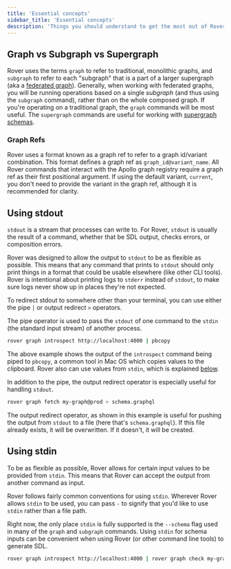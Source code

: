 ```yaml
---
title: 'Essential concepts'
sidebar_title: 'Essential concepts'
description: 'Things you should understand to get the most out of Rover'
---
```


## Graph vs Subgraph vs Supergraph

Rover uses the terms `graph` to refer to traditional, monolithic graphs, and `subgraph` to refer to each "subgraph" that is a part of a larger supergraph (aka a [federated graph](https://www.apollographql.com/docs/federation/)). Generally, when working with federated graphs, you will be running operations based on a single _subgraph_ (and thus using the `subgraph` command), rather than on the whole composed graph. If you're operating on a traditional graph, the `graph` commands will be most useful. The `supergraph` commands are useful for working with [supergraph schemas](./supergraphs#supergraph-schemas).

### Graph Refs

Rover uses a format known as a graph ref to refer to a graph id/variant combination. This format defines a graph ref as `graph_id@variant_name`. All Rover commands that interact with the Apollo graph registry require a graph ref as their first positional argument. If using the default variant, `current`, you don't need to provide the variant in the graph ref, although it is recommended for clarity.

## Using stdout

`stdout` is a stream that processes can write to. For Rover, `stdout` is usually
the result of a command, whether that be SDL output, checks errors, or
composition errors.

Rover was designed to allow the output to `stdout` to be as flexible as
possible. This means that any command that prints to `stdout` should only print
things in a format that could be usable elsewhere (like other CLI tools). Rover
is intentional about printing logs to `stderr` instead of `stdout`, to make sure
logs never show up in places they're not expected.

To redirect stdout to somwhere other than your terminal, you can use either the
pipe `|` or output redirect `>` operators.

The pipe operator is used to pass the `stdout` of one command to the `stdin`
(the standard input stream) of another process.

```bash
rover graph introspect http://localhost:4000 | pbcopy
```

The above example shows the output of the `introspect` command being piped to
`pbcopy`, a common tool in Mac OS which copies values to the clipboard. Rover
also can use values from `stdin`, which is explained [below](#using-stdin).

In addition to the pipe, the output redirect operator is especially useful for
handling `stdout`.

```bash
rover graph fetch my-graph@prod > schema.graphql
```

The output redirect operator, as shown in this example is useful for pushing
the output from `stdout` to a file (here that's `schema.graphql`). If this file
already exists, it will be overwritten. If it doesn't, it will be created.

## Using stdin

To be as flexible as possible, Rover allows for certain input values to be
provided from `stdin`. This means that Rover can accept the output from another
command as input.

Rover follows fairly common conventions for using `stdin`. Wherever Rover allows
`stdin` to be used, you can pass `-` to signify that you'd like to use `stdin`
rather than a file path.

Right now, the only place `stdin` is fully supported is the `--schema` flag used
in many of the `graph` and `subgraph` commands. Using `stdin` for schema inputs
can be convenient when using Rover (or other command line tools) to generate
SDL.

```bash
rover graph introspect http://localhost:4000 | rover graph check my-graph --schema -
```
